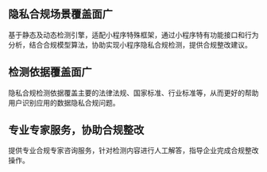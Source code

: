 ## 隐私合规场景覆盖面广
基于静态及动态检测引擎，适配小程序特殊框架，通过小程序特有功能接口和行为分析，结合合规模型算法，协助实现小程序隐私合规检测，提供合规整改建议。


## 检测依据覆盖面广
隐私合规检测依据覆盖主要的法律法规、国家标准、行业标准等，从而更好的帮助用户识别应用的数据隐私合规问题。


## 专业专家服务，协助合规整改
提供专业合规专家咨询服务，针对检测内容进行人工解答，指导企业完成合规整改操作。


